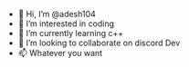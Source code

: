 - 👋 Hi, I’m @adesh104
- 👀 I’m interested in coding
- 🌱 I’m currently learning c++
- 💞️ I’m looking to collaborate on discord Dev
- 📫 Whatever you want

<!---
adesh104/adesh104 is a ✨ special ✨ repository because its `README.md` (this file) appears on your GitHub profile.
You can click the Preview link to take a look at your changes.
--->


